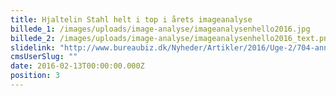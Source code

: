 ```yaml
---
title: Hjaltelin Stahl helt i top i årets imageanalyse
billede_1: /images/uploads/image-analyse/imageanalysenhello2016.jpg
billede_2: /images/uploads/image-analyse/imageanalysenhello2016_text.png
slidelink: "http://www.bureaubiz.dk/Nyheder/Artikler/2016/Uge-2/704-annoncoerer-kaarer-ny-imagekonge-blandt-reklamebureauer"
cmsUserSlug: ""
date: 2016-02-13T00:00:00.000Z
position: 3
---
```


